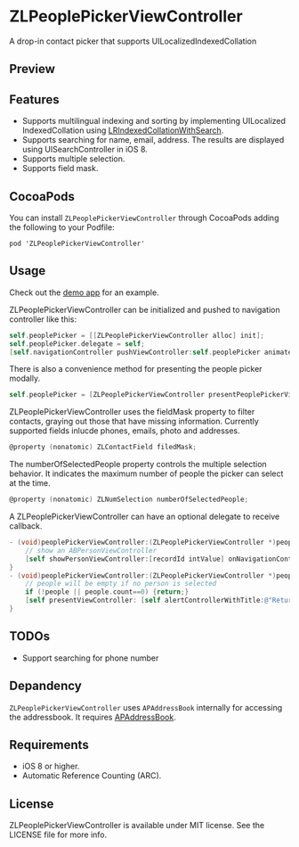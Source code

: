ZLPeoplePickerViewController
============================

A drop-in contact picker that supports UILocalized​Indexed​Collation

Preview
---

Features
---
- Supports multilingual indexing and sorting by implementing UILocalized​Indexed​Collation using [LRIndexedCollationWithSearch](https://gist.github.com/305676/c128784d22fcf572d3beded690ce84f85449d7c7).
- Supports searching for name, email, address. The results are displayed using UISearchController in iOS 8.
- Supports multiple selection.
- Supports field mask.

CocoaPods
---
You can install `ZLPeoplePickerViewController` through CocoaPods adding the following to your Podfile:

    pod 'ZLPeoplePickerViewController'

Usage
---
Check out the [demo app](https://github.com/zhxnlai/ZLPeoplePickerViewController/tree/master/ZLPeoplePickerViewControllerDemo) for an example.

ZLPeoplePickerViewController can be initialized and pushed to navigation controller like this:
~~~objective-c
self.peoplePicker = [[ZLPeoplePickerViewController alloc] init];
self.peoplePicker.delegate = self;
[self.navigationController pushViewController:self.peoplePicker animated:YES];
~~~

There is also a convenience method for presenting the people picker modally.
~~~objective-c
self.peoplePicker = [ZLPeoplePickerViewController presentPeoplePickerViewControllerForParentViewController:self];
~~~

ZLPeoplePickerViewController uses the fieldMask property to filter contacts, graying out those that have missing information. Currently supported fields inlucde phones, emails, photo and addresses.
~~~objective-c
@property (nonatomic) ZLContactField filedMask;
~~~

The numberOfSelectedPeople property controls the multiple selection behavior. It indicates the maximum number of people the picker can select at the time.
~~~objective-c
@property (nonatomic) ZLNumSelection numberOfSelectedPeople;
~~~

A ZLPeoplePickerViewController can have an optional delegate to receive callback.
~~~objective-c
- (void)peoplePickerViewController:(ZLPeoplePickerViewController *)peoplePicker didSelectPerson:(NSNumber *)recordId {
    // show an ABPersonViewController
    [self showPersonViewController:[recordId intValue] onNavigationController:peoplePicker.navigationController];
}
- (void)peoplePickerViewController:(ZLPeoplePickerViewController *)peoplePicker didReturnWithSelectedPeople:(NSArray *)people {
    // people will be empty if no person is selected
    if (!people || people.count==0) {return;}
    [self presentViewController: [self alertControllerWithTitle:@"Return with selected people:" Message:[[self firstNameForPeople:people] componentsJoinedByString:@", "]] animated:YES completion:nil];
}
~~~

TODOs
---
- Support searching for phone number

Depandency
---
`ZLPeoplePickerViewController` uses `APAddressBook` internally for accessing the addressbook. It requires [APAddressBook](https://github.com/Alterplay/APAddressBook).

Requirements
---
- iOS 8 or higher.
- Automatic Reference Counting (ARC).

License
---
ZLPeoplePickerViewController is available under MIT license. See the LICENSE file for more info.
